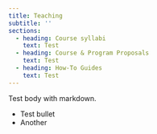 ```yaml
---
title: Teaching
subtitle: ''
sections:
  - heading: Course syllabi
    text: Test
  - heading: Course & Program Proposals
    text: Test
  - heading: How-To Guides
    text: Test
---
```

Test body with markdown.

- Test bullet
- Another
